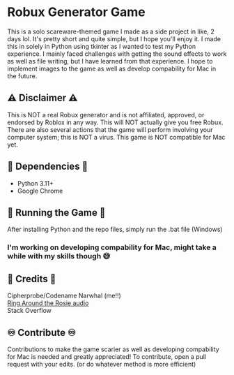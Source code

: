# Robux Generator Game

This is a solo scareware-themed game I made as a side project in like, 2 days lol. It's pretty short and quite simple, but I hope you'll enjoy it. I made this in solely in Python using tkinter as I wanted to test my Python experience. I mainly faced challenges with getting the sound effects to work as well as file writing, but I have learned from that experience. I hope to implement images to the game as well as develop compability for Mac in the future.

## ⚠️ Disclaimer ⚠️
This is NOT a real Robux generator and is not affiliated, approved, or endorsed by Roblox in any way. This will NOT actually give you free Robux. There are also several actions that the game will perform involving your computer system; this is NOT a virus. This game is NOT compatible for Mac yet.

## 🥶 Dependencies 🥶
- Python 3.11+
- Google Chrome

## 🥁 Running the Game 🥁
After installing Python and the repo files, simply run the .bat file (Windows)
### I'm working on developing compability for Mac, might take a while with my skills though 😅

## 💎 Credits 💎

Cipherprobe/Codename Narwhal (me!!) <br />
[Ring Around the Rosie audio](https://www.youtube.com/watch?v=Yugl18XkL2w) <br />
Stack Overflow

## ♾️ Contribute ♾️

Contributions to make the game scarier as well as developing compability for Mac is needed and greatly appreciated! To contribute, open a pull request with your edits. (or do whatever method is more efficient)
